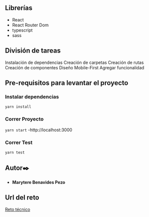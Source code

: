 ## Librerías
- React
- React Router Dom
- typescript
- sass

## División de tareas
Instalación de dependencias
Creación de carpetas
Creación de rutas
Creación de componentes
Diseño Mobile-First
Agregar funcionalidad

## Pre-requisitos para levantar el proyecto

### Instalar dependencias
`yarn install`

### Correr Proyecto
`yarn start`
-http://localhost:3000

### Correr Test
`yarn test`

## Autor✒️
* **Marytere Benavides Pezo**

## Url del reto
[Reto técnico](https://reto-tecnico-frontend-indra.vercel.app/)